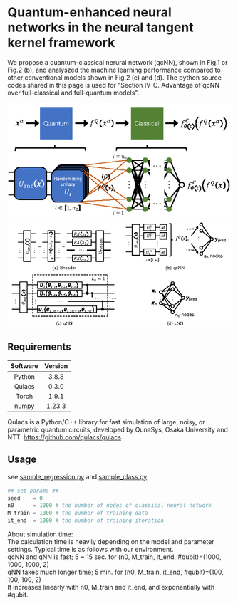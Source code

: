 # Quantum-enhanced neural networks in the neural tangent kernel framework

We propose a quantum-classical nerural network (qcNN), shown in Fig.1 or Fig.2 (b), and analyszed the machine learning performance compared to other conventional models shown in Fig.2 (c) and (d).
The python source codes shared in this page is used for "Section IV-C. Advantage of qcNN over full-classical and full-quantum models".

![Fig.1](https://github.com/htzk/qentk/blob/main/Fig1.png)
![Fig.2](https://github.com/htzk/qentk/blob/main/Fig2.png)

## Requirements

|Software|Version|
|:---:|:---:|
|Python|3.8.8|
|Qulacs|0.3.0|
|Torch|1.9.1|
|numpy|1.23.3|

Qulacs is a Python/C++ library for fast simulation of large, noisy, or parametric quantum circuits, developed by QunaSys, Osaka University and NTT.
https://github.com/qulacs/qulacs

## Usage

see [sample_regression.py](https://github.com/htzk/qentk/blob/main/sample_regression.py) and [sample_class.py](https://github.com/htzk/qentk/blob/main/sample_class.py)

```python
## set params ##
seed    = 0
n0      = 1000 # the number of nodes of classical neural network
M_train = 1000 # the number of training data
it_end  = 1000 # the number of training iteration
```

About simulation time:  
The calculation time is heavily depending on the model and parameter settings.
Typical time is as follows with our environment.  
  qcNN and qNN is fast; 5 ~ 15 sec. for (n0, M_train, it_end, #qubit)=(1000, 1000, 1000, 2)  
  qNN takes much longer time; 5 min. for (n0, M_train, it_end, #qubit)=(100, 100, 100, 2)  
It increases linearly with n0, M_train and it_end, and exponentially with #qubit.
